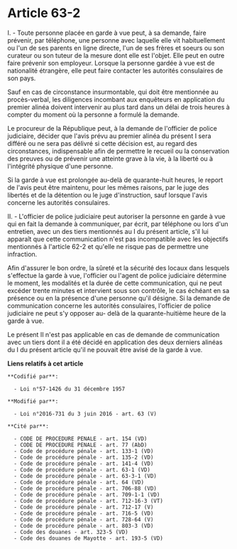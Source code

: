 # Article 63-2

I. - Toute personne placée en garde à vue peut, à sa demande, faire prévenir, par téléphone, une personne avec laquelle elle
vit habituellement ou l'un de ses parents en ligne directe, l'un de ses frères et soeurs ou son curateur ou son tuteur de la
mesure dont elle est l'objet. Elle peut en outre faire prévenir son employeur. Lorsque la personne gardée à vue est de
nationalité étrangère, elle peut faire contacter les autorités consulaires de son pays.

Sauf en cas de circonstance insurmontable, qui doit être mentionnée au procès-verbal, les diligences incombant aux enquêteurs
en application du premier alinéa doivent intervenir au plus tard dans un délai de trois heures à compter du moment où la
personne a formulé la demande.

Le procureur de la République peut, à la demande de l'officier de police judiciaire, décider que l'avis prévu au premier
alinéa du présent I sera différé ou ne sera pas délivré si cette décision est, au regard des circonstances, indispensable
afin de permettre le recueil ou la conservation des preuves ou de prévenir une atteinte grave à la vie, à la liberté ou à
l'intégrité physique d'une personne.

Si la garde à vue est prolongée au-delà de quarante-huit heures, le report de l'avis peut être maintenu, pour les mêmes
raisons, par le juge des libertés et de la détention ou le juge d'instruction, sauf lorsque l'avis concerne les autorités
consulaires.

II. - L'officier de police judiciaire peut autoriser la personne en garde à vue qui en fait la demande à communiquer, par
écrit, par téléphone ou lors d'un entretien, avec un des tiers mentionnés au I du présent article, s'il lui apparaît que
cette communication n'est pas incompatible avec les objectifs mentionnés à l'article 62-2 et qu'elle ne risque pas de
permettre une infraction.

Afin d'assurer le bon ordre, la sûreté et la sécurité des locaux dans lesquels s'effectue la garde à vue, l'officier ou
l'agent de police judiciaire détermine le moment, les modalités et la durée de cette communication, qui ne peut excéder
trente minutes et intervient sous son contrôle, le cas échéant en sa présence ou en la présence d'une personne qu'il désigne.
Si la demande de communication concerne les autorités consulaires, l'officier de police judiciaire ne peut s'y opposer au-
delà de la quarante-huitième heure de la garde à vue.

Le présent II n'est pas applicable en cas de demande de communication avec un tiers dont il a été décidé en application des
deux derniers alinéas du I du présent article qu'il ne pouvait être avisé de la garde à vue.

**Liens relatifs à cet article**

	**Codifié par**:

	  - Loi n°57-1426 du 31 décembre 1957

	**Modifié par**:

	  - Loi n°2016-731 du 3 juin 2016 - art. 63 (V)

	**Cité par**:

	  - CODE DE PROCEDURE PENALE - art. 154 (VD)
	  - CODE DE PROCEDURE PENALE - art. 77 (AbD)
	  - Code de procédure pénale - art. 133-1 (VD)
	  - Code de procédure pénale - art. 135-2 (VD)
	  - Code de procédure pénale - art. 141-4 (VD)
	  - Code de procédure pénale - art. 63-1 (VD)
	  - Code de procédure pénale - art. 63-3-1 (VD)
	  - Code de procédure pénale - art. 64 (VD)
	  - Code de procédure pénale - art. 706-88 (VD)
	  - Code de procédure pénale - art. 709-1-1 (VD)
	  - Code de procédure pénale - art. 712-16-3 (VT)
	  - Code de procédure pénale - art. 712-17 (V)
	  - Code de procédure pénale - art. 716-5 (VD)
	  - Code de procédure pénale - art. 728-64 (V)
	  - Code de procédure pénale - art. 803-3 (VD)
	  - Code des douanes - art. 323-5 (VD)
	  - Code des douanes de Mayotte - art. 193-5 (VD)
